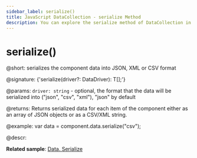 ```yaml
---
sidebar_label: serialize()
title: JavaScript DataCollection - serialize Method 
description: You can explore the serialize method of DataCollection in the documentation of the DHTMLX JavaScript UI library. Browse developer guides and API reference, try out code examples and live demos, and download a free 30-day evaluation version of DHTMLX Suite 7.
---
```


# serialize()

@short: serializes the component data into JSON, XML or CSV format

@signature: {'serialize(driver?: DataDriver): T[];'}

@params:
`driver: string` - optional, the format that the data will be serialized into ("json", "csv", "xml"), "json" by default

@returns:
Returns serialized data for each item of the component either as an array of JSON objects or as a CSV/XML string. 

@example:
var data = component.data.serialize("csv");

@descr:

**Related sample**: [Data. Serialize](https://snippet.dhtmlx.com/7c35n4uf)
